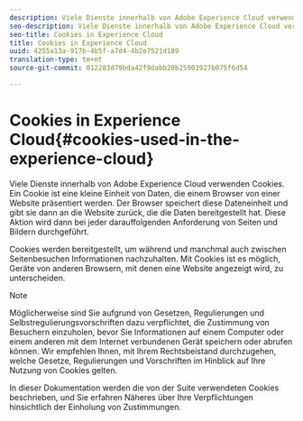```yaml
---
description: Viele Dienste innerhalb von Adobe Experience Cloud verwenden Cookies. Ein Cookie ist eine kleine Einheit von Daten, die einem Browser von einer Website präsentiert werden. Der Browser speichert diese Dateneinheit und gibt sie dann an die Website zurück, die die Daten bereitgestellt hat. Diese Aktion wird dann bei jeder darauffolgenden Anforderung von Seiten und Bildern durchgeführt.
seo-description: Viele Dienste innerhalb von Adobe Experience Cloud verwenden Cookies. Ein Cookie ist eine kleine Einheit von Daten, die einem Browser von einer Website präsentiert werden. Der Browser speichert diese Dateneinheit und gibt sie dann an die Website zurück, die die Daten bereitgestellt hat. Diese Aktion wird dann bei jeder darauffolgenden Anforderung von Seiten und Bildern durchgeführt.
seo-title: Cookies in Experience Cloud
title: Cookies in Experience Cloud
uuid: 4255a13a-917b-4b5f-a7d4-4b2e7521d189
translation-type: tm+mt
source-git-commit: 012283d79bda42f9dabb20b25903927b075f6d54

---
```



# Cookies in Experience Cloud{#cookies-used-in-the-experience-cloud}

Viele Dienste innerhalb von Adobe Experience Cloud verwenden Cookies. Ein Cookie ist eine kleine Einheit von Daten, die einem Browser von einer Website präsentiert werden. Der Browser speichert diese Dateneinheit und gibt sie dann an die Website zurück, die die Daten bereitgestellt hat. Diese Aktion wird dann bei jeder darauffolgenden Anforderung von Seiten und Bildern durchgeführt.

Cookies werden bereitgestellt, um während und manchmal auch zwischen Seitenbesuchen Informationen nachzuhalten. Mit Cookies ist es möglich, Geräte von anderen Browsern, mit denen eine Website angezeigt wird, zu unterscheiden.

>[!NOTE]
>
>Möglicherweise sind Sie aufgrund von Gesetzen, Regulierungen und Selbstregulierungsvorschriften dazu verpflichtet, die Zustimmung von Besuchern einzuholen, bevor Sie Informationen auf einem Computer oder einem anderen mit dem Internet verbundenen Gerät speichern oder abrufen können. Wir empfehlen Ihnen, mit Ihrem Rechtsbeistand durchzugehen, welche Gesetze, Regulierungen und Vorschriften im Hinblick auf Ihre Nutzung von Cookies gelten.

In dieser Dokumentation werden die von der Suite verwendeten Cookies beschrieben, und Sie erfahren Näheres über Ihre Verpflichtungen hinsichtlich der Einholung von Zustimmungen.
